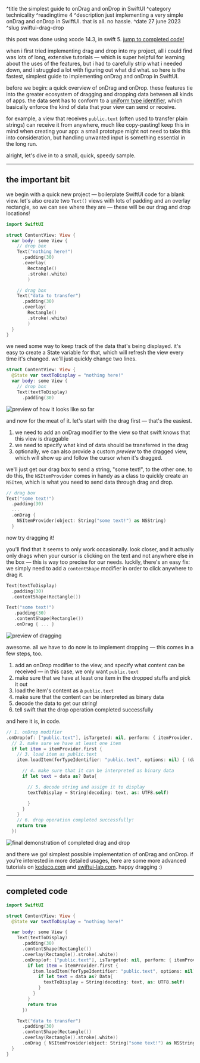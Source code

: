 ^title the simplest guide to onDrag and onDrop in SwiftUI
^category technicality
^readingtime 4
^description just implementing a very simple onDrag and onDrop in SwiftUI. that is all. no hassle.
^date 27 june 2023
^slug swiftui-drag-drop

this post was done using xcode 14.3, in swift 5. [jump to completed code!](#completed-code)

when i first tried implementing drag and drop into my project, all i could find was lots of long, extensive tutorials — which is super helpful for learning about the uses of the features, but i had to carefully strip what i needed down, and i struggled a lot with figuring out what did what. so here is the fastest, simplest guide to implementing onDrag and onDrop in SwiftUI.

before we begin: a quick overview of onDrag and onDrop. these features tie into the greater ecosystem of dragging and dropping data between all kinds of apps. the data sent has to conform to a [uniform type identifier](https://developer.apple.com/documentation/uniformtypeidentifiers/uttype), which basically enforce the kind of data that your view can send or receive.

for example, a view that receives `public.text` (often used to transfer plain strings) can receive it from anywhere, much like copy-pasting! keep this in mind when creating your app: a small prototype might not need to take this into consideration, but handling unwanted input is something essential in the long run.

alright, let's dive in to a small, quick, speedy sample.

---

## the important bit

we begin with a quick new project — boilerplate SwiftUI code for a blank view. let's also create two `Text()` views with lots of padding and an overlay rectangle, so we can see where they are — these will be our drag and drop locations!

~~~~swift
import SwiftUI

struct ContentView: View {
  var body: some View {
    // drop box
    Text("nothing here!")
      .padding(30)
      .overlay(
        Rectangle()
        .stroke(.white)
        )

    // drag box
    Text("data to transfer")
      .padding(30)
      .overlay(
        Rectangle()
        .stroke(.white)
        )
  }
}
~~~~

we need some way to keep track of the data that's being displayed. it's easy to create a State variable for that, which will refresh the view every time it's changed. we'll just quickly change two lines.

~~~~swift hl_lines="3 9"
struct ContentView: View {
  @State var textToDisplay = "nothing here!"
  var body: some View {
    // drop box
    Text(textToDisplay)
      .padding(30)
~~~~

![preview of how it looks like so far](../../assets/00/0.png)

and now for the meat of it. let's start with the drag first — that's the easiest.

1. we need to add an onDrag modifier to the view so that swift knows that this view is draggable
2. we need to specify what kind of data should be transferred in the drag
3. optionally, we can also provide a custom _preview_ to the dragged view, which will show up and follow the cursor when it's dragged.

we'll just get our drag box to send a string, "some text!", to the other one. to do this, the `NSItemProvider` comes in handy as a class to quickly create an `NSItem`, which is what you need to send data through drag and drop.

~~~~swift hl_lines="7 8 9 10 11 12"
// drag box
Text("some text!")
  .padding(30)
  ...
  .onDrag {
    NSItemProvider(object: String("some text!") as NSString)
  }    
~~~~

now try dragging it!

you'll find that it seems to only work occasionally. look closer, and it actually only drags when your cursor is clicking on the text and not anywhere else in the box — this is way too precise for our needs. luckily, there's an easy fix: we simply need to add a `contentShape` modifier in order to click anywhere to drag it.

~~~~swift hl_lines="5 13"
Text(textToDisplay)
  .padding(30)
  .contentShape(Rectangle())

Text("some text!")
   .padding(30)
   .contentShape(Rectangle())
   .onDrag { ... }
~~~~

![preview of dragging](../../assets/00/1.gif)

awesome. all we have to do now is to implement dropping — this comes in a few steps, too.
1. add an onDrop modifier to the view, and specify what content can be received — in this case, we only want  `public.text`
2. make sure that we have at least one item in the dropped stuffs and pick it out
3. load the item's content as a `public.text`
4. make sure that the content can be interpreted as binary data
5. decode the data to get our string!
6. tell swift that the drop operation completed successfully

and here it is, in code.

~~~~swift
// 1. onDrop modifier
.onDrop(of: ["public.text"], isTargeted: nil, perform: { itemProvider, _ in
  // 2. make sure we have at least one item
  if let item = itemProvider.first {
    // 3. load item as public.text
    item.loadItem(forTypeIdentifier: "public.text", options: nil) { (data, err) in

      // 4. make sure that it can be interpreted as binary data
      if let text = data as? Data{

        // 5. decode string and assign it to display
        textToDisplay = String(decoding: text, as: UTF8.self)

        }
      }
    }
    // 6. drop operation completed successfully!
    return true
  })
~~~~
![final demonstration of completed drag and drop](../../assets/00/2.gif)

and there we go! simplest possible implementation of onDrag and onDrop. if you're interested in more detailed usages, here are some more advanced tutorials on  <a href="https://www.kodeco.com/21679742-drag-and-drop-tutorial-for-swiftui" target="_blank">kodeco.com</a> and <a href="https://swiftui-lab.com/drag-drop-with-swiftui/" target="_blank">swiftui-lab.com</a>. happy dragging :)

---

## <a name="completed-code"></a>completed code

~~~~swift
import SwiftUI

struct ContentView: View {
  @State var textToDisplay = "nothing here!"

  var body: some View {
    Text(textToDisplay)
      .padding(30)
      .contentShape(Rectangle())
      .overlay(Rectangle().stroke(.white))
      .onDrop(of: ["public.text"], isTargeted: nil, perform: { itemProvider, _ in
        if let item = itemProvider.first {
          item.loadItem(forTypeIdentifier: "public.text", options: nil) { (data, err) in
            if let text = data as? Data{
              textToDisplay = String(decoding: text, as: UTF8.self)
            }
          }
        }
        return true
      })

    Text("data to transfer")
      .padding(30)
      .contentShape(Rectangle())
      .overlay(Rectangle().stroke(.white))
      .onDrag { NSItemProvider(object: String("some text!") as NSString) }    
  }
}
~~~~
